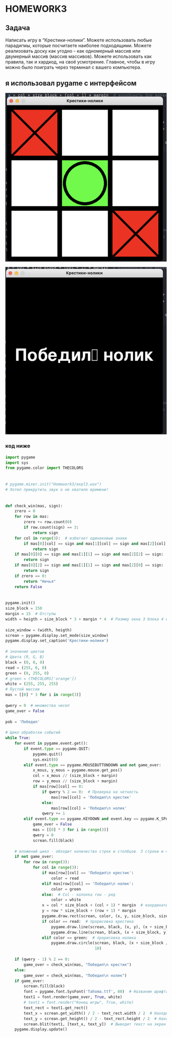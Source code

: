 # HOMEWORK3
## Задача
Написать игру в “Крестики-нолики”. Можете использовать
любые парадигмы, которые посчитаете наиболее
подходящими. Можете реализовать доску как угодно - как
одномерный массив или двумерный массив (массив массивов).
Можете использовать как правила, так и хардкод, на своё
усмотрение. Главное, чтобы в игру можно было поиграть через
терминал с вашего компьютера.

## я использовал pygame c интерфейсом 

![Снимок экрана 2023-11-20 в 10.52.44.png](%D0%A1%D0%BD%D0%B8%D0%BC%D0%BE%D0%BA%20%D1%8D%D0%BA%D1%80%D0%B0%D0%BD%D0%B0%202023-11-20%20%D0%B2%2010.52.44.png)

![Снимок экрана 2023-11-20 в 10.52.51.png](%D0%A1%D0%BD%D0%B8%D0%BC%D0%BE%D0%BA%20%D1%8D%D0%BA%D1%80%D0%B0%D0%BD%D0%B0%202023-11-20%20%D0%B2%2010.52.51.png)
### код ниже
```python
import pygame
import sys
from pygame.color import THECOLORS


# pygame.mixer.init("Homework3/expl3.wav")
# Хотел прикрутить звук о не хватило времени!


def check_win(mas, sign):
    zrero = 0
    for row in mas:
        zrero += row.count(0)
        if row.count(sign) == 3:
            return sign
    for col in range(3):  # избегает одинаковые знаки
        if mas[0][col] == sign and mas[1][col] == sign and mas[2][col] == sign:
            return sign
    if mas[0][0] == sign and mas[1][1] == sign and mas[2][2] == sign:
        return sign
    if mas[0][2] == sign and mas[1][1] == sign and mas[2][0] == sign:
        return sign
    if zrero == 0:
        return "Ничья"
    return False


pygame.init()
size_block = 150
margin = 15  # Отступы
width = heigth = size_block * 3 + margin * 4  # Размер окна 3 блока 4 отступа

size_window = (width, heigth)
screan = pygame.display.set_mode(size_window)
pygame.display.set_caption('Крестики-нолики')

# значение цветов
# Цвета (R, G, B)
black = (0, 0, 0)
read = (255, 0, 0)
green = (0, 255, 0)
# green = (THECOLORS['orange'])
white = (255, 255, 255)
# Пустой массив
mas = [[0] * 3 for i in range(3)]

qwery = 0  # множества чисел
game_over = False

pob = 'Победил'

# Цикл обработки событий
while True:
    for event in pygame.event.get():
        if event.type == pygame.QUIT:
            pygame.quit()
            sys.exit(0)
        elif event.type == pygame.MOUSEBUTTONDOWN and not game_over:
            x_mous, y_mous = pygame.mouse.get_pos()
            col = x_mous // (size_block + margin)
            row = y_mous // (size_block + margin)
            if mas[row][col] == 0:
                if qwery % 2 == 0:  # Проверка на четность
                    mas[row][col] = 'Победил\n крестик'
                else:
                    mas[row][col] = 'Победил\n нолик'
                qwery += 1
        elif event.type == pygame.KEYDOWN and event.key == pygame.K_SPACE:  # блок для перезапуска игры
            game_over = False
            mas = [[0] * 3 for i in range(3)]
            qwery = 0
            screan.fill(black)

    # вложений цикл - обходит количество строк и столбцов  3 строки и 4 столбца
    if not game_over:
        for row in range(3):
            for col in range(3):
                if mas[row][col] == 'Победил\n крестик':
                    color = read
                elif mas[row][col] == 'Победил\n нолик':
                    color = green
                else:  # Col - колонка row - ряд
                    color = white
                x = col * size_block + (col + 1) * margin  # координаты для верхнего левого угла
                y = row * size_block + (row + 1) * margin
                pygame.draw.rect(screan, color, (x, y, size_block, size_block))  # координаты для верхнего правого угла
                if color == read:  # прорисовка крестика
                    pygame.draw.line(screan, black, (x, y), (x + size_block, y + size_block), 10)
                    pygame.draw.line(screan, black, (x + size_block, y), (x, y + size_block), 10)
                elif color == green:  # прорисовка нолика
                    pygame.draw.circle(screan, black, (x + size_block // 2, y + size_block // 2), size_block // 2 - 3,
                                       10)

    if (qwery - 1) % 2 == 0:
        game_over = check_win(mas, "Победил\n крестик")
    else:
        game_over = check_win(mas, "Победил\n нолик")
    if game_over:
        screan.fill(black)
        font = pygame.font.SysFont('Tahoma.ttf', 80)  # Название шрифта
        text1 = font.render(game_over, True, white)
        # text1 = font.render("Конец игры", True, white)
        text_rect = text1.get_rect()
        text_x = screan.get_width() / 2 - text_rect.width / 2  # Находит центр экрана
        text_y = screan.get_height() / 2 - text_rect.height / 2  # Находит центр экрана
        screan.blit(text1, [text_x, text_y])  # Выводит текст на экран
    pygame.display.update()

```